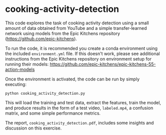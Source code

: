 # cooking-activity-detection

This code explores the task of cooking activity detection using a small amount of data obtained from YouTube and a simple transfer-learned network using models from the Epic Kitchens repository (https://github.com/epic-kitchens). 

To run the code, it is recommended you create a conda environment using the included `environment.yml` file. If this doesn't work, please see additional instructions from the Epic Kitchens repository on environment setup for running their models: https://github.com/epic-kitchens/epic-kitchens-55-action-models

Once the environment is activated, the code can be run by simply executing: 

`python cooking_activity_detection.py`

This will load the training and test data, extract the features, train the model, and produce results in the form of a test video, `labeled.mp4`, a confusion matrix, and some simple performance metrics.

The report, `cooking_activity_detection.pdf`, includes some insights and discussion on this exercise.

